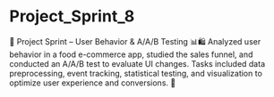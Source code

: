 # Project_Sprint_8
📌 Project Sprint – User Behavior &amp; A/A/B Testing 📊🛍️ Analyzed user behavior in a food e-commerce app, studied the sales funnel, and conducted an A/A/B test to evaluate UI changes. Tasks included data preprocessing, event tracking, statistical testing, and visualization to optimize user experience and conversions. 🚀
